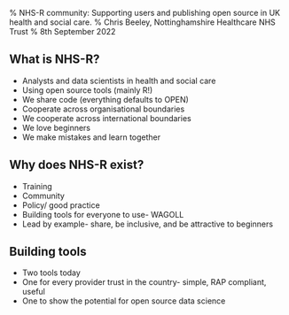% NHS-R community: Supporting users and publishing open source in UK health and social care.
% Chris Beeley, Nottinghamshire Healthcare NHS Trust
% 8th September 2022

## What is NHS-R?

* Analysts and data scientists in health and social care
* Using open source tools (mainly R!)
* We share code (everything defaults to OPEN)
* Cooperate across organisational boundaries
* We cooperate across international boundaries
* We love beginners
* We make mistakes and learn together

## Why does NHS-R exist?

* Training
* Community
* Policy/ good practice
* Building tools for everyone to use- WAGOLL
* Lead by example- share, be inclusive, and be attractive to beginners

## Building tools

* Two tools today
* One for every provider trust in the country- simple, RAP compliant, useful
* One to show the potential for open source data science

<!---
Please note the following rather convoluted terminal command to render this talk to Beamer pdf

pandoc "2022-09-08_NHS-R community_development/presentation.md" -o "2022-09-08_NHS-R community_development/presentation.pdf" -w beamer --pdf-engine=xelatex -V mainfont="DejaVu Sans"

Abstract:

The NHS-R community exists to help and support users of open source data science tools in UK health and care organisations, as well as to encourage the production, spread, and adoption of tools built with those methods. This talk will describe two projects which were supported by NHS-R, an open source text mining algorithm which allows users of patient experience data to rapidly classify thousands of comments according to their theme and positivity/ negativity, and a project which developed the first RAP compliant implementation of NHS England's statistical process control (SPC) methodology which is a key part of reporting at many NHS provider trusts. This talk will summarise the methodology and technology behind each as well as showing the specific ways in which they were supported by the community. The text mining work is productionised within a Shiny Golem dashboard and runs Python code through reticulate- further work was carried out to produce an R wrapper of the Python code to make it easy for R programmers to use the model themselves.

-->